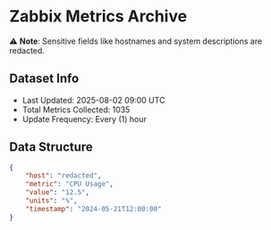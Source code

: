 # Zabbix Metrics Archive

⚠️ **Note**: Sensitive fields like hostnames and system descriptions are redacted.

## Dataset Info
- Last Updated: 2025-08-02 09:00 UTC
- Total Metrics Collected: 1035
- Update Frequency: Every (1) hour

## Data Structure
```json
{
    "host": "redacted",
    "metric": "CPU Usage",
    "value": "12.5",
    "units": "%",
    "timestamp": "2024-05-21T12:00:00"
}
```
